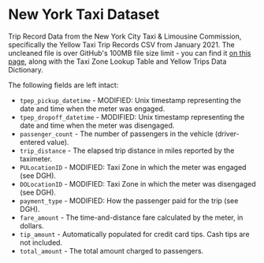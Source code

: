 # New York Taxi Dataset

Trip Record Data from the New York City Taxi & Limousine Commission, specifically the Yellow Taxi Trip Records CSV from January 2021. The uncleaned file is over GitHub's 100MB file size limit - you can find it [on this page](https://www1.nyc.gov/site/tlc/about/tlc-trip-record-data.page), along with the Taxi Zone Lookup Table and Yellow Trips Data Dictionary.

The following fields are left intact:

- `tpep_pickup_datetime` - MODIFIED: Unix timestamp representing the date and time when the meter was engaged.
- `tpep_dropoff_datetime` - MODIFIED: Unix timestamp representing the date and time when the meter was disengaged.
- `passenger_count` - The number of passengers in the vehicle (driver-entered value).
- `trip_distance` - The elapsed trip distance in miles reported by the taximeter.
- `PULocationID` - MODIFIED: Taxi Zone in which the meter was engaged (see DGH).
- `DOLocationID` - MODIFIED: Taxi Zone in which the meter was disengaged (see DGH).
- `payment_type` - MODIFIED: How the passenger paid for the trip (see DGH).
- `fare_amount` - The time-and-distance fare calculated by the meter, in dollars.
- `tip_amount` - Automatically populated for credit card
tips. Cash tips are not included.
- `total_amount` - The total amount charged to passengers.